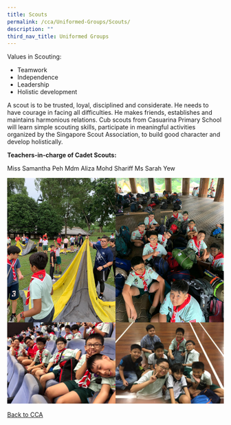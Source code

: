 ```yaml
---
title: Scouts
permalink: /cca/Uniformed-Groups/Scouts/
description: ""
third_nav_title: Uniformed Groups
---
```

Values in Scouting:

*   Teamwork
*   Independence
*   Leadership
*   Holistic development

  

A scout is to be trusted, loyal, disciplined and considerate. He needs to have courage in facing all difficulties. He makes friends, establishes and maintains harmonious relations. Cub scouts from Casuarina Primary School will learn simple scouting skills, participate in meaningful activities organized by the Singapore Scout Association, to build good character and develop holistically.
  

**Teachers-in-charge of Cadet Scouts:**

Miss Samantha Peh
Mdm Aliza Mohd Shariff
Ms Sarah Yew

<img src="/images/CSLC%20Camp%202.jpeg" 
     style="width:50%;float:left"><img src="/images/CSLC%20Camp.jpeg" 
     style="width:50%;float:left">
<img src="/images/Cub%20Scouts%20Mind%20Quiz.jpeg" 
     style="width:50%;float:left"><img src="/images/Gangshow.jpeg" 
     style="width:50%">
		 
[Back to CCA](/caps-experience/Social-Moral-Emotional/Co-Curricular-Activities-CCA/)